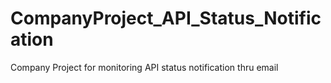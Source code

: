 # CompanyProject_API_Status_Notification
Company Project for monitoring API status notification thru email
